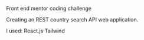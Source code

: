 Front end mentor coding challenge

Creating an REST country search API web application.

I used:
  React.js 
  Tailwind
